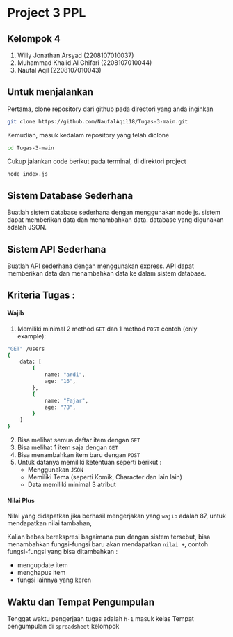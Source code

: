 # Project 3 PPL

## Kelompok 4

1. Willy Jonathan Arsyad (2208107010037)
2. Muhammad Khalid Al Ghifari (2208107010044)
3. ⁠Naufal Aqil (2208107010043)

## Untuk menjalankan

Pertama, clone repository dari github pada directori yang anda inginkan

```bash
git clone https://github.com/NaufalAqil18/Tugas-3-main.git
```

Kemudian, masuk kedalam repository yang telah diclone

```bash
cd Tugas-3-main
```

Cukup jalankan code berikut pada terminal, di direktori project

```bash
node index.js
```

## Sistem Database Sederhana

Buatlah sistem database sederhana dengan menggunakan node js. sistem dapat memberikan data dan menambahkan data. database yang digunakan adalah JSON.

## Sistem API Sederhana

Buatlah API sederhana dengan menggunakan express. API dapat memberikan data dan menambahkan data ke dalam sistem database.

## Kriteria Tugas :

#### Wajib

1. Memiliki minimal 2 method `GET` dan 1 method `POST`
   contoh (only example):

```bash
"GET" /users
{
    data: [
        {
            name: "ardi",
            age: "16",
        },
        {
            name: "Fajar",
            age: "78",
        }
    ]
}
```

2. Bisa melihat semua daftar item dengan `GET`
3. Bisa melihat 1 item saja dengan `GET`
4. Bisa menambahkan item baru dengan `POST`
5. Untuk datanya memiliki ketentuan seperti berikut :
    - Menggunakan `JSON`
    - Memiliki Tema (seperti Komik, Character dan lain lain)
    - Data memiliki minimal 3 atribut

#### Nilai Plus

Nilai yang didapatkan jika berhasil mengerjakan yang `wajib` adalah 87, untuk mendapatkan nilai tambahan,

Kalian bebas berekspresi bagaimana pun dengan sistem tersebut, bisa menambahkan fungsi-fungsi baru akan mendapatkan `nilai +`, contoh fungsi-fungsi yang bisa ditambahkan :

-   mengupdate item
-   menghapus item
-   fungsi lainnya yang keren

## Waktu dan Tempat Pengumpulan

Tenggat waktu pengerjaan tugas adalah `h-1` masuk kelas
Tempat pengumpulan di `spreadsheet` kelompok
